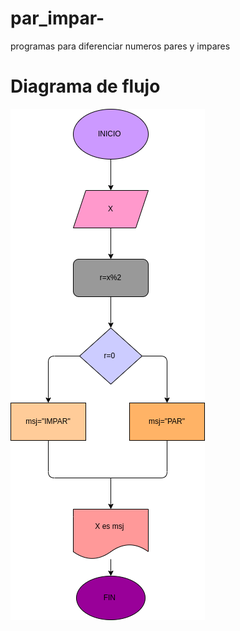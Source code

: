 # par_impar-
programas para diferenciar numeros pares y impares 

# Diagrama de flujo
![Diagrama de flujo](diagrama.png "Diagrama de fujo")